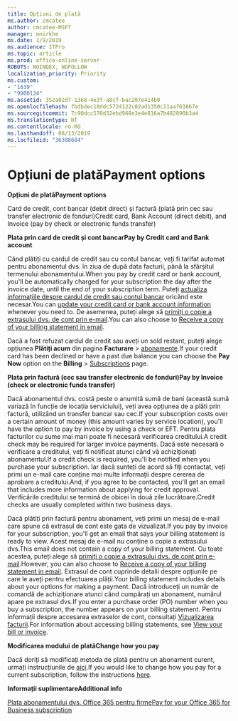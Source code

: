 ```yaml
---
title: Opțiuni de plată
ms.author: cmcatee
author: cmcatee-MSFT
manager: mnirkhe
ms.date: 1/9/2019
ms.audience: ITPro
ms.topic: article
ms.prod: office-online-server
ROBOTS: NOINDEX, NOFOLLOW
localization_priority: Priority
ms.custom:
- "1639"
- "9000134"
ms.assetid: 352a02d7-1368-4e3f-a8cf-bac207e414b0
ms.openlocfilehash: fbdbdec10ddc5724122c02ad1350c11aaf63867e
ms.sourcegitcommit: 7c90dcc570d32ebd968e3e4e816a7b482890b3a4
ms.translationtype: HT
ms.contentlocale: ro-RO
ms.lasthandoff: 08/13/2019
ms.locfileid: "36388684"
---
```

# <a name="payment-options"></a><span data-ttu-id="c7b90-102">Opțiuni de plată</span><span class="sxs-lookup"><span data-stu-id="c7b90-102">Payment options</span></span>

<span data-ttu-id="c7b90-103">**Opțiuni de plată**</span><span class="sxs-lookup"><span data-stu-id="c7b90-103">**Payment options**</span></span>
  
<span data-ttu-id="c7b90-104">Card de credit, cont bancar (debit direct) și factură (plată prin cec sau transfer electronic de fonduri)</span><span class="sxs-lookup"><span data-stu-id="c7b90-104">Credit card, Bank Account (direct debit), and Invoice (pay by check or electronic funds transfer)</span></span>
  
<span data-ttu-id="c7b90-105">**Plata prin card de credit și cont bancar**</span><span class="sxs-lookup"><span data-stu-id="c7b90-105">**Pay by Credit card and Bank account**</span></span>
  
<span data-ttu-id="c7b90-106">Când plătiți cu cardul de credit sau cu contul bancar, veți fi tarifat automat pentru abonamentul dvs. în ziua de după data facturii, până la sfârșitul termenului abonamentului.</span><span class="sxs-lookup"><span data-stu-id="c7b90-106">When you pay by credit card or bank account, you'll be automatically charged for your subscription the day after the invoice date, until the end of your subscription term.</span></span> <span data-ttu-id="c7b90-107">Puteți [actualiza informațiile despre cardul de credit sau contul bancar](https://docs.microsoft.com/office365/admin/subscriptions-and-billing/add-update-or-remove-credit-card-or-bank-account) oricând este necesar.</span><span class="sxs-lookup"><span data-stu-id="c7b90-107">You can [update your credit card or bank account information](https://docs.microsoft.com/office365/admin/subscriptions-and-billing/add-update-or-remove-credit-card-or-bank-account) whenever you need to.</span></span> <span data-ttu-id="c7b90-108">De asemenea, puteți alege să [primiți o copie a extrasului dvs. de cont prin e-mail](https://docs.microsoft.com/office365/admin/subscriptions-and-billing/pay-for-your-subscription#receive-a-copy-of-your-billing-statement-in-email).</span><span class="sxs-lookup"><span data-stu-id="c7b90-108">You can also choose to [Receive a copy of your billing statement in email](https://docs.microsoft.com/office365/admin/subscriptions-and-billing/pay-for-your-subscription#receive-a-copy-of-your-billing-statement-in-email).</span></span>
  
<span data-ttu-id="c7b90-109">Dacă a fost refuzat cardul de credit sau aveți un sold restant, puteți alege opțiunea **Plătiți acum** din pagina **Facturare** \> [abonamente](https://portal.office.com/adminportal/home#/subscriptions).</span><span class="sxs-lookup"><span data-stu-id="c7b90-109">If your credit card has been declined or have a past due balance you can choose the **Pay Now** option on the **Billing** \> [Subscriptions](https://portal.office.com/adminportal/home#/subscriptions) page.</span></span>
  
<span data-ttu-id="c7b90-110">**Plata prin factură (cec sau transfer electronic de fonduri)**</span><span class="sxs-lookup"><span data-stu-id="c7b90-110">**Pay by Invoice (check or electronic funds transfer)**</span></span>
  
<span data-ttu-id="c7b90-111">Dacă abonamentul dvs. costă peste o anumită sumă de bani (această sumă variază în funcție de locația serviciului), veți avea opțiunea de a plăti prin factură, utilizând un transfer bancar sau cec.</span><span class="sxs-lookup"><span data-stu-id="c7b90-111">If your subscription costs over a certain amount of money (this amount varies by service location), you'll have the option to pay by invoice by using a check or EFT.</span></span> <span data-ttu-id="c7b90-112">Pentru plata facturilor cu sume mai mari poate fi necesară verificarea creditului.</span><span class="sxs-lookup"><span data-stu-id="c7b90-112">A credit check may be required for larger invoice payments.</span></span> <span data-ttu-id="c7b90-113">Dacă este necesară o verificare a creditului, veți fi notificat atunci când vă achiziționați abonamentul.</span><span class="sxs-lookup"><span data-stu-id="c7b90-113">If a credit check is required, you'll be notified when you purchase your subscription.</span></span> <span data-ttu-id="c7b90-114">Iar dacă sunteți de acord să fiți contactat, veți primi un e-mail care conține mai multe informații despre cererea de aprobare a creditului.</span><span class="sxs-lookup"><span data-stu-id="c7b90-114">And, if you agree to be contacted, you'll get an email that includes more information about applying for credit approval.</span></span> <span data-ttu-id="c7b90-115">Verificările creditului se termină de obicei în două zile lucrătoare.</span><span class="sxs-lookup"><span data-stu-id="c7b90-115">Credit checks are usually completed within two business days.</span></span>
  
<span data-ttu-id="c7b90-116">Dacă plătiți prin factură pentru abonament, veți primi un mesaj de e-mail care spune că extrasul de cont este gata de vizualizat.</span><span class="sxs-lookup"><span data-stu-id="c7b90-116">If you pay by invoice for your subscription, you'll get an email that says your billing statement is ready to view.</span></span> <span data-ttu-id="c7b90-117">Acest mesaj de e-mail nu conține o copie a extrasului dvs.</span><span class="sxs-lookup"><span data-stu-id="c7b90-117">This email does not contain a copy of your billing statement.</span></span> <span data-ttu-id="c7b90-118">Cu toate acestea, puteți alege să [primiți o copie a extrasului dvs. de cont prin e-mail](https://docs.microsoft.com/office365/admin/subscriptions-and-billing/pay-for-your-subscription#receive-a-copy-of-your-billing-statement-in-email).</span><span class="sxs-lookup"><span data-stu-id="c7b90-118">However, you can also choose to [Receive a copy of your billing statement in email](https://docs.microsoft.com/office365/admin/subscriptions-and-billing/pay-for-your-subscription#receive-a-copy-of-your-billing-statement-in-email).</span></span> <span data-ttu-id="c7b90-119">Extrasul de cont cuprinde detalii despre opțiunile pe care le aveți pentru efectuarea plății.</span><span class="sxs-lookup"><span data-stu-id="c7b90-119">Your billing statement includes details about your options for making a payment.</span></span> <span data-ttu-id="c7b90-120">Dacă introduceți un număr de comandă de achiziționare atunci când cumpărați un abonament, numărul apare pe extrasul dvs.</span><span class="sxs-lookup"><span data-stu-id="c7b90-120">If you enter a purchase order (PO) number when you buy a subscription, the number appears on your billing statement.</span></span> <span data-ttu-id="c7b90-121">Pentru informații despre accesarea extraselor de cont, consultați [Vizualizarea facturii](https://docs.microsoft.com/office365/admin/subscriptions-and-billing/view-your-bill-or-invoice).</span><span class="sxs-lookup"><span data-stu-id="c7b90-121">For information about accessing billing statements, see [View your bill or invoice](https://docs.microsoft.com/office365/admin/subscriptions-and-billing/view-your-bill-or-invoice).</span></span>
  
<span data-ttu-id="c7b90-122">**Modificarea modului de plată**</span><span class="sxs-lookup"><span data-stu-id="c7b90-122">**Change how you pay**</span></span>
  
<span data-ttu-id="c7b90-123">Dacă doriți să modificați metoda de plată pentru un abonament curent, urmați instrucțiunile de [aici](https://docs.microsoft.com/office365/admin/subscriptions-and-billing/change-payment-method).</span><span class="sxs-lookup"><span data-stu-id="c7b90-123">If you would like to change how you pay for a current subscription, follow the instructions [here](https://docs.microsoft.com/office365/admin/subscriptions-and-billing/change-payment-method).</span></span>
  
<span data-ttu-id="c7b90-124">**Informații suplimentare**</span><span class="sxs-lookup"><span data-stu-id="c7b90-124">**Additional info**</span></span>
  
[<span data-ttu-id="c7b90-125">Plata abonamentului dvs. Office 365 pentru firme</span><span class="sxs-lookup"><span data-stu-id="c7b90-125">Pay for your Office 365 for Business subscription</span></span>](https://docs.microsoft.com/office365/admin/subscriptions-and-billing/pay-for-your-subscription)